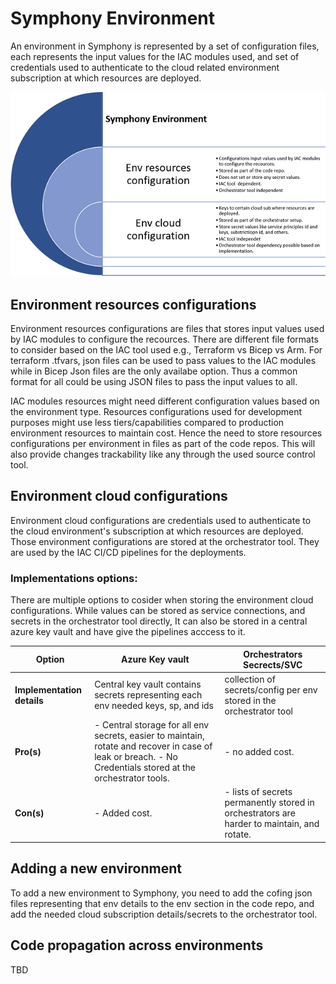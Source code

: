 # Symphony Environment

An environment in Symphony is represented by a set of configuration files, each represents the input values for the IAC modules used,  and set of credentials used to authenticate to the cloud related environment subscription at which resources are deployed.


![Workflow steps](images/environment.PNG)

## Environment resources configurations

Environment resources configurations are files that stores input values used by IAC modules to configure the recources. There are different file formats to consider based on the IAC tool used e.g., Terraform vs Bicep vs Arm. For terraform .tfvars, json files can be used to pass values to the IAC modules while in Bicep Json files are the only availabe option. Thus a common format for all could be using JSON files to pass the input values to all.


IAC modules resources might need different configuration values based on the environment type. Resources configurations used for development purposes might use less tiers/capabilities compared to production environment resources to maintain cost. Hence the need to store resources configurations per environment in files as part of the code repos. This will also provide changes trackability like any through the used source control tool.

## Environment cloud configurations
Environment cloud configurations are credentials used to authenticate to the cloud environment's subscription at which resources are deployed. Those environment configurations are stored at the orchestrator tool. They are used by the IAC CI/CD pipelines for the deployments.

### Implementations options:

There are multiple options to cosider when storing the environment cloud configurations. While values can be stored as service connections, and secrets in the orchestrator tool directly, It can also be stored in a central azure key vault and have give the pipelines acccess to it.


| **Option**                 | **Azure Key vault**                                                                                                                                           | **Orchestrators Secrects/SVC**                                                              |
|----------------------------|---------------------------------------------------------------------------------------------------------------------------------------------------------------|---------------------------------------------------------------------------------------------|
| **Implementation details** | Central key vault contains secrets representing each env needed keys, sp, and ids                                                                             | collection of secrets/config per env stored in the orchestrator tool                        |
| **Pro(s)**                 | - Central storage for all env secrets, easier to maintain, rotate and recover in case of leak or breach.  - No Credentials stored at the orchestrator tools.  | - no added cost.                                                                            |
| **Con(s)**                 | - Added cost.                                                                                                                                                 | - lists of secrets permanently stored in orchestrators are harder to maintain, and rotate.  |


## Adding a new environment

To add a new environment to Symphony, you need to add the cofing json files representing that env details to the env section in the code repo, and add the needed cloud subscription details/secrets to the orchestrator tool.

## Code propagation across environments 

TBD
